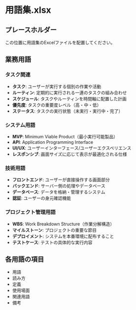 # 用語集.xlsx
## プレースホルダー

この位置に用語集のExcelファイルを配置してください。

## 業務用語

### タスク関連
- **タスク**: ユーザーが実行する個別の作業や活動
- **ルーティン**: 定期的に実行される一連のタスクの組み合わせ
- **スケジュール**: タスクやルーティンを時間軸に配置した計画
- **優先度**: タスクの重要度レベル（高・中・低）
- **ステータス**: タスクの実行状態（未実行・実行中・完了）

### システム用語
- **MVP**: Minimum Viable Product（最小実行可能製品）
- **API**: Application Programming Interface
- **UI/UX**: ユーザーインターフェース/ユーザーエクスペリエンス
- **レスポンシブ**: 画面サイズに応じて表示が最適化される仕様

### 技術用語
- **フロントエンド**: ユーザーが直接操作する画面部分
- **バックエンド**: サーバー側の処理やデータベース
- **データベース**: データを格納・管理するシステム
- **認証**: ユーザーの身元確認機能

### プロジェクト管理用語
- **WBS**: Work Breakdown Structure（作業分解構造）
- **マイルストーン**: プロジェクトの重要な節目
- **デプロイメント**: システムを本番環境に配布すること
- **テストケース**: テストの具体的な実行内容

## 各用語の項目
- 用語
- 読み方
- 定義
- 使用場面
- 関連用語
- 備考